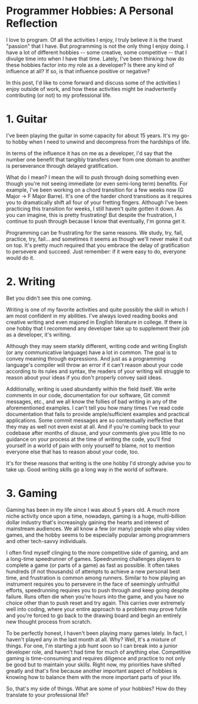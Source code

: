 # Programmer Hobbies: A Personal Reflection

I love to program. Of all the activities I enjoy, I truly believe it is the truest "passion" that I have. But programming is not the only thing I enjoy doing. I have a lot of different hobbies -- some creative, some competitive -- that I divulge time into when I have that time. Lately, I've been thinking: how do these hobbies factor into my role as a developer? Is there any kind of influence at all? If so, is that influence positive or negative?

In this post, I'd like to come forward and discuss some of the activities I enjoy outside of work, and how these activities might be inadvertently contributing (or not) to my professional life.

# 1\. Guitar

I've been playing the guitar in some capacity for about 15 years. It's my go-to hobby when I need to unwind and decompress from the hardships of life.

In terms of the influence it has on me as a developer, I'd say that the number one benefit that tangibly transfers over from one domain to another is perseverance through delayed gratification.

What do I mean? I mean the will to push through doing something even though you're not seeing immediate (or even semi-long term) benefits. For example, I've been working on a chord transition for a few weeks now (G Major -&gt; F Major Barre). It's one of the harder chord transitions as it requires you to dramatically shift all four of your fretting fingers. Although I've been practicing this transition for weeks, I still haven't quite gotten it down. As you can imagine, this is pretty frustrating! But despite the frustration, I continue to push through because I know that eventually, I'm gonna get it.

Programming can be frustrating for the same reasons. We study, try, fail, practice, try, fail... and sometimes it seems as though we'll never make it out on top. It's pretty much required that you embrace the delay of gratification to persevere and succeed. Just remember: if it were easy to do, everyone would do it.

# 2\. Writing

Bet you didn't see this one coming.

Writing is one of my favorite activities and quite possibly the skill in which I am most confident in my abilities. I've always loved reading books and creative writing and even majored in English literature in college. If there is one hobby that I recommend any developer take up to supplement their job as a developer, it's writing.

Although they may seem starkly different, writing code and writing English (or any communicative language) have a lot in common. The goal is to convey meaning through expressions. And just as a programming language's compiler will throw an error if it can't reason about your code according to its rules and syntax, the readers of your writing will struggle to reason about your ideas if you don't properly convey said ideas.

Additionally, writing is used abundantly within the field itself. We write comments in our code, documentation for our software, Git commit messages, etc., and we all know the follies of bad writing in any of the aforementioned examples. I can't tell you how many times I've read code documentation that fails to provide ample/sufficient examples and practical applications. Some commit messages are so contextually ineffective that they may as well not even exist at all. And if you're coming back to your codebase after months of disuse, and your comments give you little to no guidance on your process at the time of writing the code, you'll find yourself in a world of pain with only yourself to blame, not to mention everyone else that has to reason about your code, too.

It's for these reasons that writing is the one hobby I'd strongly advise you to take up. Good writing skills go a long way in the world of software.

# 3\. Gaming

Gaming has been in my life since I was about 5 years old. A much more niche activity once upon a time, nowadays, gaming is a huge, multi-billion dollar industry that's increasingly gaining the hearts and interest of mainstream audiences. We all know a few (or many) people who play video games, and the hobby seems to be especially popular among programmers and other tech-savvy individuals.

I often find myself clinging to the more competitive side of gaming, and am a long-time speedrunner of games. Speedrunning challenges players to complete a game (or parts of a game) as fast as possible. It often takes hundreds (if not thousands) of attempts to achieve a new personal best time, and frustration is common among runners. Similar to how playing an instrument requires you to persevere in the face of seemingly unfruitful efforts, speedrunning requires you to push through and keep going despite failure. Runs often die when you're hours into the game, and you have no choice other than to push reset and try again. This carries over extremely well into coding, where your entire approach to a problem may prove futile and you're forced to go back to the drawing board and begin an entirely new thought process from scratch.

To be perfectly honest, I haven't been playing many games lately. In fact, I haven't played any in the last month at all. Why? Well, It's a mixture of things. For one, I'm starting a job hunt soon so I can break into a junior developer role, and haven't had time for much of anything else. Competitive gaming is time-consuming and requires diligence and practice to not only be good but to maintain your skills. Right now, my priorities have shifted greatly and that's fine because another important aspect of hobbies is knowing how to balance them with the more important parts of your life.

So, that's my side of things. What are some of your hobbies? How do they translate to your professional life?